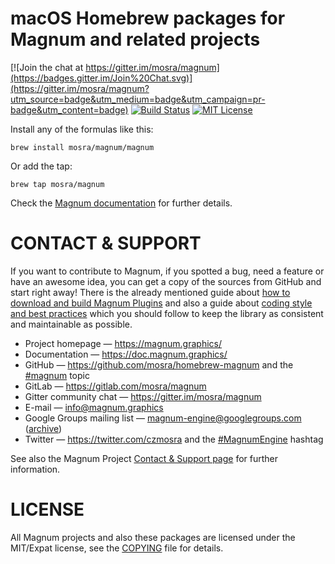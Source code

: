 macOS Homebrew packages for Magnum and related projects
=======================================================

[![Join the chat at https://gitter.im/mosra/magnum](https://badges.gitter.im/Join%20Chat.svg)](https://gitter.im/mosra/magnum?utm_source=badge&utm_medium=badge&utm_campaign=pr-badge&utm_content=badge)
[![Build Status](https://travis-ci.org/mosra/homebrew-magnum.svg?branch=master)](https://travis-ci.org/mosra/homebrew-magnum)
[![MIT License](https://img.shields.io/badge/license-MIT-green.svg)](https://opensource.org/licenses/MIT)

Install any of the formulas like this:

    brew install mosra/magnum/magnum

Or add the tap:

    brew tap mosra/magnum

Check the [Magnum documentation](https://doc.magnum.graphics/magnum/building.html#building-packages-brew)
for further details.

CONTACT & SUPPORT
=================

If you want to contribute to Magnum, if you spotted a bug, need a feature or
have an awesome idea, you can get a copy of the sources from GitHub and start
right away! There is the already mentioned guide about
[how to download and build Magnum Plugins](https://doc.magnum.graphics/magnum/building-plugins.html)
and also a guide about [coding style and best practices](https://doc.magnum.graphics/magnum/coding-style.html)
which you should follow to keep the library as consistent and maintainable as
possible.

-   Project homepage — https://magnum.graphics/
-   Documentation — https://doc.magnum.graphics/
-   GitHub — https://github.com/mosra/homebrew-magnum and the
    [#magnum](https://github.com/topics/magnum) topic
-   GitLab — https://gitlab.com/mosra/magnum
-   Gitter community chat — https://gitter.im/mosra/magnum
-   E-mail — info@magnum.graphics
-   Google Groups mailing list — magnum-engine@googlegroups.com
    ([archive](https://groups.google.com/forum/#!forum/magnum-engine))
-   Twitter — https://twitter.com/czmosra and the
    [#MagnumEngine](https://twitter.com/hashtag/MagnumEngine) hashtag

See also the Magnum Project [Contact & Support page](https://magnum.graphics/contact/)
for further information.

LICENSE
=======

All Magnum projects and also these packages are licensed under the MIT/Expat
license, see the [COPYING](COPYING) file for details.
